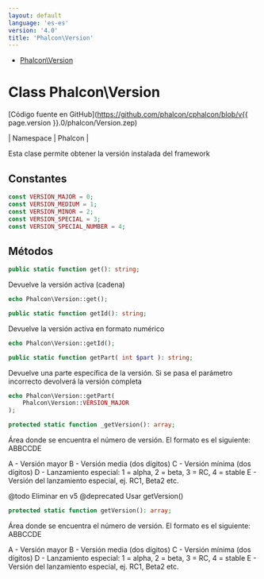 ```yaml
---
layout: default
language: 'es-es'
version: '4.0'
title: 'Phalcon\Version'
---
```


* [Phalcon\Version](#version)

<h1 id="version">Class Phalcon\Version</h1>

[Código fuente en GitHub](https://github.com/phalcon/cphalcon/blob/v{{ page.version }}.0/phalcon/Version.zep)

| Namespace | Phalcon |

Esta clase permite obtener la versión instalada del framework

## Constantes

```php
const VERSION_MAJOR = 0;
const VERSION_MEDIUM = 1;
const VERSION_MINOR = 2;
const VERSION_SPECIAL = 3;
const VERSION_SPECIAL_NUMBER = 4;
```

## Métodos

```php
public static function get(): string;
```

Devuelve la versión activa (cadena)

```php
echo Phalcon\Version::get();
```

```php
public static function getId(): string;
```

Devuelve la versión activa en formato numérico

```php
echo Phalcon\Version::getId();
```

```php
public static function getPart( int $part ): string;
```

Devuelve una parte específica de la versión. Si se pasa el parámetro incorrecto devolverá la versión completa

```php
echo Phalcon\Version::getPart(
    Phalcon\Version::VERSION_MAJOR
);
```

```php
protected static function _getVersion(): array;
```

Área donde se encuentra el número de versión. El formato es el siguiente: ABBCCDE

A - Versión mayor B - Versión media (dos dígitos) C - Versión mínima (dos dígitos) D - Lanzamiento especial: 1 = alpha, 2 = beta, 3 = RC, 4 = stable E - Versión del lanzamiento especial, ej. RC1, Beta2 etc.

@todo Eliminar en v5 @deprecated Usar getVersion()

```php
protected static function getVersion(): array;
```

Área donde se encuentra el número de versión. El formato es el siguiente: ABBCCDE

A - Versión mayor B - Versión media (dos dígitos) C - Versión mínima (dos dígitos) D - Lanzamiento especial: 1 = alpha, 2 = beta, 3 = RC, 4 = stable E - Versión del lanzamiento especial, ej. RC1, Beta2 etc.